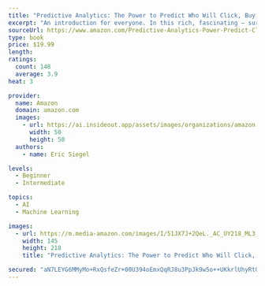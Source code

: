 ```yaml
---
title: "Predictive Analytics: The Power to Predict Who Will Click, Buy, Lie, or Die"
excerpt: "An introduction for everyone. In this rich, fascinating — surprisingly accessible — introduction, leading expert Eric Siegel reveals how predictive analytics (aka machine learning) works, and how it affects everyone every day. Rather than a “how to” for hands-on techies, the book serves lay readers and experts alike by covering new case studies and the latest state-of-the-art techniques."
sourceUrl: https://www.amazon.com/Predictive-Analytics-Power-Predict-Click/dp/1119145678/
type: book
price: $19.99
length: 
ratings:
  count: 148
  average: 3.9
heat: 3

provider:
  name: Amazon
  domain: amazon.com
  images:
    - url: https://ai.insideout.app/assets/images/organizations/amazon.com-50x50.jpg
      width: 50
      height: 50
  authors:
    - name: Eric Siegel

levels:
  - Beginner
  - Intermediate

topics:
  - AI
  - Machine Learning

images:
  - url: https://m.media-amazon.com/images/I/51JX7J+2QeL._AC_UY218_ML3_.jpg
    width: 145
    height: 218
    title: "Predictive Analytics: The Power to Predict Who Will Click, Buy, Lie, or Die"

secured: "aN7LEYG6MMyMo+RxQsfeZr+00U394oEmxQqRJ8u3PpJk9w5o++UKkrlUhyRtQb/nBfNWvfdafrG4UyAiRMIIQZYrOWzEndnHANZLngYr4FsR820oDXL7PgJF65hDexSpYZhtBmCvWa9kuj4JRKYGcl/mJVMIfs+cbNc6C7WeUG3o7hlS/dr2GaHijCs6lYjcP+8xGQ/ES09V0XG8ZCdvjvUWqSuHAFSjEqXfkIp6VTs8lNAdmWNh2ayg8Kem6eoKFOOnjFpW09iDpGpgqXqGSA==;Fmwywibwt7KT+bXOjVjB0A=="
---
```


